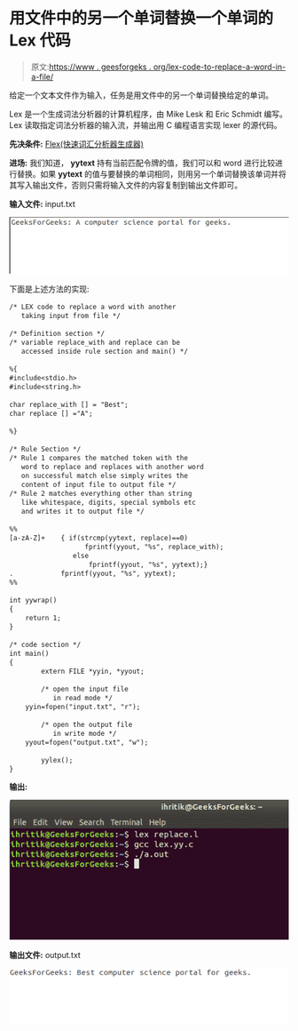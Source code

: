 # 用文件中的另一个单词替换一个单词的 Lex 代码

> 原文:[https://www . geesforgeks . org/lex-code-to-replace-a-word-in-a-file/](https://www.geeksforgeeks.org/lex-code-to-replace-a-word-with-another-word-in-a-file/)

给定一个文本文件作为输入，任务是用文件中的另一个单词替换给定的单词。

Lex 是一个生成词法分析器的计算机程序，由 Mike Lesk 和 Eric Schmidt 编写。
Lex 读取指定词法分析器的输入流，并输出用 C 编程语言实现 lexer 的源代码。

**先决条件:** [Flex(快速词汇分析器生成器)](https://www.geeksforgeeks.org/flex-fast-lexical-analyzer-generator/)

**进场:**
我们知道， **yytext** 持有当前匹配令牌的值，我们可以和 word 进行比较进行替换。如果 **yytext** 的值与要替换的单词相同，则用另一个单词替换该单词并将其写入输出文件，否则只需将输入文件的内容复制到输出文件即可。

**输入文件:** input.txt

![](img/262825f604cf18ba8bb2ec10bb73a5ac.png)

下面是上述方法的实现:

```
/* LEX code to replace a word with another
   taking input from file */

/* Definition section */
/* variable replace_with and replace can be 
   accessed inside rule section and main() */

%{
#include<stdio.h>
#include<string.h>

char replace_with [] = "Best";
char replace [] ="A";

%}

/* Rule Section */
/* Rule 1 compares the matched token with the
   word to replace and replaces with another word
   on successful match else simply writes the
   content of input file to output file */
/* Rule 2 matches everything other than string
   like whitespace, digits, special symbols etc 
   and writes it to output file */

%%
[a-zA-Z]+    { if(strcmp(yytext, replace)==0)
                   fprintf(yyout, "%s", replace_with);
                else
                    fprintf(yyout, "%s", yytext);}
.            fprintf(yyout, "%s", yytext);
%%

int yywrap()
{
    return 1;
}

/* code section */
int main()
{
        extern FILE *yyin, *yyout;

        /* open the input file
           in read mode */
    yyin=fopen("input.txt", "r");

        /* open the output file
           in write mode */
    yyout=fopen("output.txt", "w");

        yylex();
}
```

**输出:**

![](img/6864798aa7f6bf73a3ab458cdf8987ff.png)

**输出文件:** output.txt

![](img/e574e05b119782738b5cf8a1689e8f45.png)